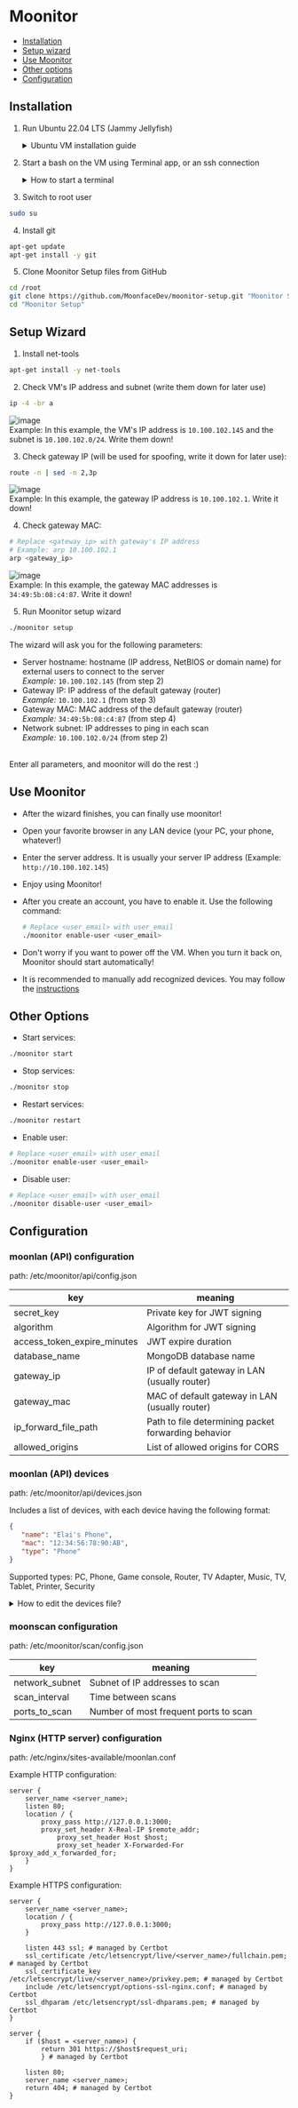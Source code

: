 # Moonitor

- [Installation](#installation)
- [Setup wizard](#setup-wizard)
- [Use Moonitor](#use-moonitor)
- [Other options](#other-options)
- [Configuration](#configuration)

## Installation

1. Run Ubuntu 22.04 LTS (Jammy Jellyfish)
   <details><summary>Ubuntu VM installation guide</summary>

   <br/>**Downloads:**
   - [VirtualBox](https://download.virtualbox.org/virtualbox/6.1.34/VirtualBox-6.1.34-150636-Win.exe)
   - [Ubuntu image](https://ubuntu.com/download/desktop/thank-you?version=22.04&architecture=amd64)
   
   <br/>**Add virutal machine:**
   - Install VirtualBox, accept all default settings and follow the wizard
   - Open VirtualBox
   - Click 'New' to create a new machine
   - Enter your VM name (Recommended: 'Moonitor'), change the 'Type' to Linux and the 'Version' to Ubuntu (64-bit), and then proceed
   - Set the machine RAM, the default memory size should be sufficient for Moonitor. Then proceed
   - Select 'Create a virtual hard disk now' and proceed
   - Select 'VDI (VirtualBox Disk Image)' as hard disk file type, and proceed
   - Select 'Dynamically allocated' for storage on physical hard disk, and proceed
   - Set the hard disk location and size, it is recommended to allocate at least 20GB. Then proceed
   
   <br/>**Configure network:**
   - Click 'Settings' to open VM settings window
   - Click 'Network' and set 'Attached to' to 'Bridged Adapter'
   - Set 'Name' to a host interface from the list (If you are not sure, pick the first option)
   - Click 'OK' to save the settings
   
   <br/>**Boot the machine:**
   - Click 'Start' to start the machine
   - A start-up disk selection popup will appear, click the folder icon to select an Ubuntu image
   - Click 'Add' and select the Ubuntu image file (.iso) you have already downloaded
   - Click 'Choose' and then 'Start' in order to start-up the machine using the selected image
   - A black screen with boot options will appear, navigate with arrow keys to 'Try or install Ubuntu' and press 'Enter' to select
  
   <br/>**Install the image**
   - After a while, a white screen will appear. Click 'Install Ubuntu'
   - Select your keyboard layout and proceed
   - In 'Updates and other software', select 'Minimal installation' and proceed
   - Select 'Erase disk and install Ubuntu' and click 'Install Now' to proceed (Don't worry! It only removes the VM temporary disk, and will not affect your host disk)
   - A popup regarding disk changes will appear, click 'Continue'
   - Select your time zone and proceed
   - Fill in your name, computer name (Recommended: 'moonitor'), username (Recommended: 'moonitor') and password (Recommended: 'a'). Write down your username and password and then proceed
   - After a few minutes, the installation will finish. Click 'Restart Now' when the popup appears
   - When the message 'Please remove the installation medium, then press ENTER:' appears, press enter
   - When the restart finishes, an 'Online Accounts' page will appear, click 'Skip' to proceed
   - Select 'No, don't send info to Canonical'. Then click 'Next' to proceed
   - Keep the default privacy settings and click 'Next' to proceed
   - Click 'Done' to start using your new machine
   - Congratulations! You have an Ubuntu VM
   </details>

2. Start a bash on the VM using Terminal app, or an ssh connection
   <details><summary>How to start a terminal</summary>
   
   <br/>
   - Click on the apps icon: 
	<br/><img src="https://user-images.githubusercontent.com/36325466/167251305-53d67fd4-5a19-4f09-a498-45e95a97270f.png"><br/>
   - Type 'Terminal' in the search bar
   - Click on the first result
   - Congratulations! From now on, you will run all commands using the terminal you just opened
   </details>
   
3. Switch to root user
```bash
sudo su
```

4. Install git
```bash
apt-get update
apt-get install -y git
```

5. Clone Moonitor Setup files from GitHub
```bash
cd /root
git clone https://github.com/MoonfaceDev/moonitor-setup.git "Moonitor Setup"
cd "Moonitor Setup"
```

## Setup Wizard
1. Install net-tools
```bash
apt-get install -y net-tools
```

2. Check VM's IP address and subnet (write them down for later use)
```bash
ip -4 -br a
```
![image](https://user-images.githubusercontent.com/36325466/167251793-3ba4a8df-74d2-4a6d-abc3-00b2d7c6c689.png)<br/>
Example:
In this example, the VM's IP address is `10.100.102.145` and the subnet is `10.100.102.0/24`. Write them down!

3. Check gateway IP (will be used for spoofing, write it down for later use):
```bash
route -n | sed -n 2,3p
```
![image](https://user-images.githubusercontent.com/36325466/167252102-4d77125a-12f5-46a8-9dc5-614028f947bf.png)<br/>
Example:
In this example, the gateway IP address is `10.100.102.1`. Write it down!

4. Check gateway MAC:
```bash
# Replace <gateway_ip> with gateway's IP address
# Example: arp 10.100.102.1
arp <gateway_ip>
```
![image](https://user-images.githubusercontent.com/36325466/167252126-548bcbb0-de3c-4ff9-ab2e-1211431c6c08.png)<br/>
Example:
In this example, the gateway MAC addresses is `34:49:5b:08:c4:87`. Write it down!

5. Run Moonitor setup wizard
```bash
./moonitor setup
```
The wizard will ask you for the following parameters:
- Server hostname: hostname (IP address, NetBIOS or domain name) for external users to connect to the server
<br/>_Example:_ `10.100.102.145` (from step 2)
- Gateway IP: IP address of the default gateway (router)
<br/>_Example:_ `10.100.102.1` (from step 3)
- Gateway MAC: MAC address of the default gateway (router)
<br/>_Example:_ `34:49:5b:08:c4:87` (from step 4)
- Network subnet: IP addresses to ping in each scan
<br/>_Example:_ `10.100.102.0/24` (from step 2)

<br/>Enter all parameters, and moonitor will do the rest :)

## Use Moonitor

- After the wizard finishes, you can finally use moonitor!
- Open your favorite browser in any LAN device (your PC, your phone, whatever!)
- Enter the server address. It is usually your server IP address (Example: `http://10.100.102.145`)
- Enjoy using Moonitor!
- After you create an account, you have to enable it. Use the following command:
	
	```bash
	# Replace <user_email> with user_email
	./moonitor enable-user <user_email>
	```
- Don't worry if you want to power off the VM. When you turn it back on, Moonitor should start automatically!
- It is recommended to manually add recognized devices. You may follow the [instructions](#moonlan-api-devices)

## Other Options
* Start services:
```bash
./moonitor start
```

* Stop services:
```bash
./moonitor stop
```

* Restart services:
```bash
./moonitor restart
```

* Enable user:
```bash
# Replace <user_email> with user_email
./moonitor enable-user <user_email>
```

* Disable user:
```bash
# Replace <user_email> with user_email
./moonitor disable-user <user_email>
```

## Configuration

### moonlan (API) configuration
path: /etc/moonitor/api/config.json

| key                         | meaning                                             |
|-----------------------------|-----------------------------------------------------|
| secret_key                  | Private key for JWT signing                         |
| algorithm                   | Algorithm for JWT signing                           |
| access_token_expire_minutes | JWT expire duration                                 |
| database_name               | MongoDB database name                               |
| gateway_ip                  | IP of default gateway in LAN (usually router)       |
| gateway_mac                 | MAC of default gateway in LAN (usually router)      |
| ip_forward_file_path        | Path to file determining packet forwarding behavior |
| allowed_origins             | List of allowed origins for CORS                    |


### moonlan (API) devices
path: /etc/moonitor/api/devices.json

Includes a list of devices, with each device having the following format:
```json
{
   "name": "Elai's Phone",
   "mac": "12:34:56:78:90:AB",
   "type": "Phone"
}
```

Supported types:
PC, Phone, Game console, Router, TV Adapter, Music, TV, Tablet, Printer, Security

<details><summary>How to edit the devices file?</summary>

- Enter the file
	
	```bash
  	sudo nano /etc/moonitor/api/devices.json
  	```
- Add your devices using the format mentioned above.
- When you finish editing, save the file: press CTRL+X, then press Y, and then press ENTER
</details>

### moonscan configuration
path: /etc/moonitor/scan/config.json

| key            | meaning                               |
|----------------|---------------------------------------|
| network_subnet | Subnet of IP addresses to scan        |
| scan_interval  | Time between scans                    |
| ports_to_scan  | Number of most frequent ports to scan |


### Nginx (HTTP server) configuration
path: /etc/nginx/sites-available/moonlan.conf

Example HTTP configuration:
```
server {
	server_name <server_name>;
	listen 80;
	location / {
		proxy_pass http://127.0.0.1:3000;
		proxy_set_header X-Real-IP $remote_addr;
      		proxy_set_header Host $host;
      		proxy_set_header X-Forwarded-For $proxy_add_x_forwarded_for;
	}
}
```

Example HTTPS configuration:
```
server {
	server_name <server_name>;
	location / {
		proxy_pass http://127.0.0.1:3000;
	}
	
	listen 443 ssl; # managed by Certbot
	ssl_certificate /etc/letsencrypt/live/<server_name>/fullchain.pem; # managed by Certbot
	ssl_certificate_key /etc/letsencrypt/live/<server_name>/privkey.pem; # managed by Certbot
	include /etc/letsencrypt/options-ssl-nginx.conf; # managed by Certbot
	ssl_dhparam /etc/letsencrypt/ssl-dhparams.pem; # managed by Certbot
}

server {
	if ($host = <server_name>) {
		return 301 https://$host$request_uri;
    	} # managed by Certbot
	
	listen 80;
	server_name <server_name>;
	return 404; # managed by Certbot
}
```
